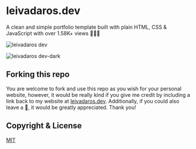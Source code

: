 # leivadaros.dev
A clean and simple portfolio template built with plain HTML, CSS & JavaScript with over 1.58K+ views 👨‍🚀🚀

![leivadaros dev](https://user-images.githubusercontent.com/16403754/212470412-ba7a6dd3-0035-4e87-b3aa-6193b59ce912.png)

![leivadaros dev-dark](https://user-images.githubusercontent.com/16403754/212470413-c13cb97e-c379-481b-bf5f-c5116af808ff.png)

## Forking this repo
You are welcome to fork and use this repo as you wish for your personal website, however, it would be really kind if you give me credit by including a link back to my website at [leivadaros.dev](http://leivadaros.dev). Additionally, if you could also leave a 🌟, it would be greatly appreciated. Thank you!

## Copyright & License
[MIT](https://github.com/paraskevasleivadaros/leivadaros.dev/blob/main/LICENSE)
